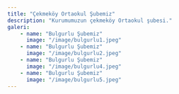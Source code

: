 ```yaml
---
title: "Çekmeköy Ortaokul Şubemiz"
description: "Kurumumuzun çekmeköy Ortaokul şubesi."
galeri:
    - name: "Bulgurlu Şubemiz"
      image: "/image/bulgurlu1.jpeg"
    - name: "Bulgurlu Şubemiz"
      image: "/image/bulgurlu2.jpeg"
    - name: "Bulgurlu Şubemiz"
      image: "/image/bulgurlu4.jpeg"
    - name: "Bulgurlu Şubemiz"
      image: "/image/bulgurlu5.jpeg"
---
```

